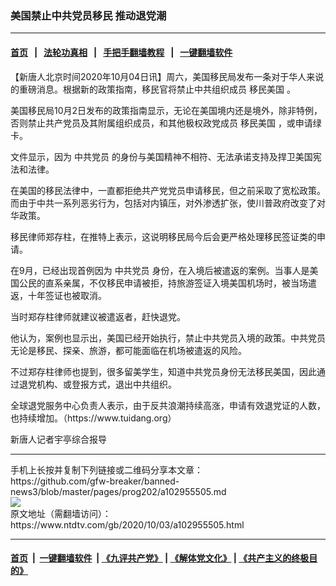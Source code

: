### 美国禁止中共党员移民 推动退党潮
------------------------

#### [首页](https://github.com/gfw-breaker/banned-news3/blob/master/README.md) &nbsp;&nbsp;|&nbsp;&nbsp; [法轮功真相](https://github.com/begood0513/basic/blob/master/README.md)  &nbsp;&nbsp;|&nbsp;&nbsp; [手把手翻墙教程](https://github.com/gfw-breaker/guides/wiki)  &nbsp;&nbsp;|&nbsp;&nbsp; [一键翻墙软件](https://github.com/gfw-breaker/nogfw/blob/master/README.md)  



<div><div class="post_content" itemprop="articleBody">
 <p>
  【新唐人北京时间2020年10月04日讯】周六，美国移民局发布一条对于华人来说的重磅消息。根据新的政策指南，移民官将禁止中共组织成员
  <ok href="https://www.ntdtv.com/gb/移民美国.htm">
   移民美国
  </ok>
  。
 </p>
 <p>
  美国移民局10月2日发布的政策指南显示，无论在美国境内还是境外，除非特例，否则禁止共产党员及其附属组织成员，和其他极权政党成员
  <ok href="https://www.ntdtv.com/gb/移民美国.htm">
   移民美国
  </ok>
  ，或申请绿卡。
 </p>
 <p>
  文件显示，因为
  <ok href="https://www.ntdtv.com/gb/中共党员.htm">
   中共党员
  </ok>
  的身份与美国精神不相符、无法承诺支持及捍卫美国宪法和法律。
 </p>
 <p>
  在美国的移民法律中，一直都拒绝共产党党员申请移民，但之前采取了宽松政策。而由于中共一系列恶劣行为，包括对内镇压，对外渗透扩张，使川普政府改变了对华政策。
 </p>
 <p>
  移民律师郑存柱，在推特上表示，这说明移民局今后会更严格处理移民签证类的申请。
 </p>
 <p>
  在9月，已经出现首例因为
  <ok href="https://www.ntdtv.com/gb/中共党员.htm">
   中共党员
  </ok>
  身份，在入境后被遣返的案例。当事人是美国公民的直系亲属，不仅移民申请被拒，持旅游签证入境美国机场时，被当场遣返，十年签证也被取消。
 </p>
 <p>
  当时郑存柱律师就建议被遣返者，赶快退党。
 </p>
 <p>
  他认为，案例也显示出，美国已经开始执行，禁止中共党员入境的政策。中共党员无论是移民、探亲、旅游，都可能面临在机场被遣返的风险。
 </p>
 <p>
  不过郑存柱律师也提到，很多留美学生，知道中共党员身份无法移民美国，因此通过退党机构、或登报方式，退出中共组织。
 </p>
 <p>
  全球退党服务中心负责人表示，由于反共浪潮持续高涨，申请有效退党证的人数，也持续增加。（https://www.tuidang.org）
 </p>
 <p>
  新唐人记者宇亭综合报导
 </p>
 <div class="single_ad">
 </div>
</div>
</div>
<hr/>
手机上长按并复制下列链接或二维码分享本文章：<br/>
https://github.com/gfw-breaker/banned-news3/blob/master/pages/prog202/a102955505.md <br/>
<a href='https://github.com/gfw-breaker/banned-news3/blob/master/pages/prog202/a102955505.md'><img src='https://github.com/gfw-breaker/banned-news3/blob/master/pages/prog202/a102955505.md.png'/></a> <br/>
原文地址（需翻墙访问）：https://www.ntdtv.com/gb/2020/10/03/a102955505.html


------------------------
#### [首页](https://github.com/gfw-breaker/banned-news3/blob/master/README.md) &nbsp;|&nbsp; [一键翻墙软件](https://github.com/gfw-breaker/nogfw/blob/master/README.md) &nbsp;| [《九评共产党》](https://github.com/gfw-breaker/9ping.md/blob/master/README.md#九评之一评共产党是什么) | [《解体党文化》](https://github.com/gfw-breaker/jtdwh.md/blob/master/README.md) | [《共产主义的终极目的》](https://github.com/gfw-breaker/gczydzjmd.md/blob/master/README.md)


<img src='http://gfw-breaker.win/banned-news3/pages/prog202/a102955505.md' width='0px' height='0px'/>